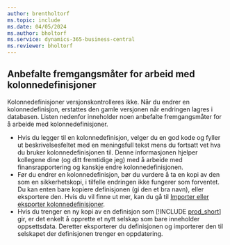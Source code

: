 ```yaml
---
author: brentholtorf
ms.topic: include
ms.date: 04/05/2024
ms.author: bholtorf
ms.service: dynamics-365-business-central
ms.reviewer: bholtorf
---
```


## <a name="best-practices-for-working-with-column-definitions"></a>Anbefalte fremgangsmåter for arbeid med kolonnedefinisjoner

Kolonnedefinisjoner versjonskontrolleres ikke. Når du endrer en kolonnedefinisjon, erstattes den gamle versjonen når endringen lagres i databasen. Listen nedenfor inneholder noen anbefalte fremgangsmåter for å arbeide med kolonnedefinisjoner.

- Hvis du legger til en kolonnedefinisjon, velger du en god kode og fyller ut beskrivelsesfeltet med en meningsfull tekst mens du fortsatt vet hva du bruker kolonnedefinisjonen til. Denne informasjonen hjelper kollegene dine (og ditt fremtidige jeg) med å arbeide med finansrapportering og kanskje endre kolonnedefinisjonen.
- Før du endrer en kolonnedefinisjon, bør du vurdere å ta en kopi av den som en sikkerhetskopi, i tilfelle endringen ikke fungerer som forventet. Du kan enten bare kopiere definisjonen (gi den et bra navn), eller eksportere den. Hvis du vil finne ut mer, kan du gå til [Importer eller eksporter kolonnedefinisjoner](#import-or-export-financial-report-column-definitions).
- Hvis du trenger en ny kopi av en definisjon som [!INCLUDE [prod_short](prod_short.md)] gir, er det enkelt å opprette et nytt selskap som bare inneholder oppsettsdata. Deretter eksporterer du definisjonen og importerer den til selskapet der definisjonen trenger en oppdatering.
